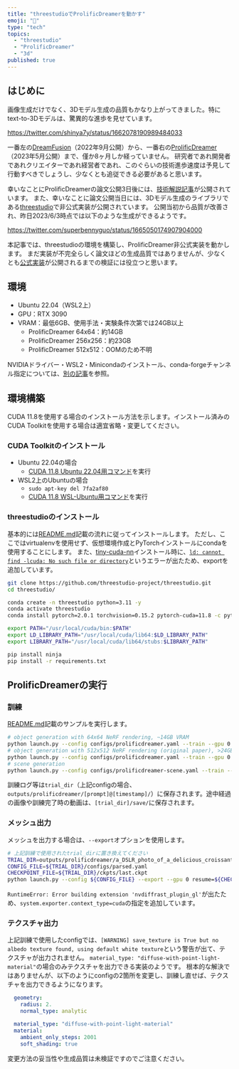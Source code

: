 ```yaml
---
title: "threestudioでProlificDreamerを動かす"
emoji: "🥐"
type: "tech"
topics:
  - "threestudio"
  - "ProlificDreamer"
  - "3d"
published: true
---
```


## はじめに

画像生成だけでなく、3Dモデル生成の品質もかなり上がってきました。特にtext-to-3Dモデルは、驚異的な進歩を見せています。

https://twitter.com/shinya7y/status/1662078190989484033

一番左の[DreamFusion](https://arxiv.org/abs/2209.14988)（2022年9月公開）から、一番右の[ProlificDreamer](https://arxiv.org/abs/2305.16213)（2023年5月公開）まで、僅か8ヶ月しか経っていません。
研究者であれ開発者であれクリエイターであれ経営者であれ、このぐらいの技術進歩速度は予見して行動すべきでしょうし、少なくとも追従できる必要があると思います。

幸いなことにProlificDreamerの論文公開3日後には、[技術解説記事](https://zenn.dev/kamata1729/articles/55fda1a884bdfe)が公開されています。
また、幸いなことに論文公開当日には、3Dモデル生成のライブラリである[threestudio](https://github.com/threestudio-project/threestudio)で非公式実装が公開されています。
公開当初から品質が改善され、昨日2023/6/3時点では以下のような生成ができるようです。

https://twitter.com/superbennyguo/status/1665050174907904000

本記事では、threestudioの環境を構築し、ProlificDreamer非公式実装を動かします。
まだ実装が不完全らしく論文ほどの生成品質ではありませんが、少なくとも[公式実装](https://github.com/thu-ml/prolificdreamer)が公開されるまでの検証には役立つと思います。

## 環境

- Ubuntu 22.04（WSL2上）
- GPU：RTX 3090
- VRAM：最低6GB、使用手法・実験条件次第では24GB以上
  - ProlificDreamer 64x64：約14GB
  - ProlificDreamer 256x256：約23GB
  - ProlificDreamer 512x512：OOMのため不明

NVIDIAドライバー・WSL2・Minicondaのインストール、conda-forgeチャンネル指定については、[別の記事](https://zenn.dev/shinya7y/articles/wsl2-conda-mmdet3)を参照。

## 環境構築

CUDA 11.8を使用する場合のインストール方法を示します。インストール済みのCUDA Toolkitを使用する場合は適宜省略・変更してください。

### CUDA Toolkitのインストール

- Ubuntu 22.04の場合
  - [CUDA 11.8 Ubuntu 22.04用コマンド](https://developer.nvidia.com/cuda-11-8-0-download-archive?target_os=Linux&target_arch=x86_64&Distribution=Ubuntu&target_version=22.04&target_type=deb_local)を実行
- WSL2上のUbuntuの場合
  - `sudo apt-key del 7fa2af80`
  - [CUDA 11.8 WSL-Ubuntu用コマンド](https://developer.nvidia.com/cuda-11-8-0-download-archive?target_os=Linux&target_arch=x86_64&Distribution=WSL-Ubuntu&target_version=2.0&target_type=deb_local)を実行

### threestudioのインストール

基本的には[README.md](https://github.com/threestudio-project/threestudio)記載の流れに従ってインストールします。
ただし、ここではvirtualenvを使用せず、仮想環境作成とPyTorchインストールにcondaを使用することにします。
また、[tiny-cuda-nn](https://github.com/NVlabs/tiny-cuda-nn)インストール時に、[`ld: cannot find -lcuda: No such file or directory`](https://github.com/NVlabs/tiny-cuda-nn/issues/183)というエラーが出たため、exportを追加しています。

```bash
git clone https://github.com/threestudio-project/threestudio.git
cd threestudio/

conda create -n threestudio python=3.11 -y
conda activate threestudio
conda install pytorch=2.0.1 torchvision=0.15.2 pytorch-cuda=11.8 -c pytorch -c nvidia

export PATH="/usr/local/cuda/bin:$PATH"
export LD_LIBRARY_PATH="/usr/local/cuda/lib64:$LD_LIBRARY_PATH"
export LIBRARY_PATH="/usr/local/cuda/lib64/stubs:$LIBRARY_PATH"

pip install ninja
pip install -r requirements.txt
```

## ProlificDreamerの実行

### 訓練

[README.md](https://github.com/threestudio-project/threestudio#prolificdreamer-)記載のサンプルを実行します。

```bash
# object generation with 64x64 NeRF rendering, ~14GB VRAM
python launch.py --config configs/prolificdreamer.yaml --train --gpu 0 system.prompt_processor.prompt="a DSLR photo of a delicious croissant" data.width=64 data.height=64
# object generation with 512x512 NeRF rendering (original paper), >24GB VRAM
python launch.py --config configs/prolificdreamer.yaml --train --gpu 0 system.prompt_processor.prompt="a DSLR photo of a delicious croissant" data.width=512 data.height=512
# scene generation
python launch.py --config configs/prolificdreamer-scene.yaml --train --gpu 0 system.prompt_processor.prompt="Inside of a smart home, realistic detailed photo, 4k" data.width=64 data.height=64
```

訓練ログ等は`trial_dir`（上記configの場合、`outputs/prolificdreamer/[prompt]@[timestamp]/`）に保存されます。途中経過の画像や訓練完了時の動画は、`[trial_dir]/save/`に保存されます。

### メッシュ出力

メッシュを出力する場合は、`--export`オプションを使用します。

```bash
# 上記訓練で使用されたtrial_dirに置き換えてください
TRIAL_DIR=outputs/prolificdreamer/a_DSLR_photo_of_a_delicious_croissant@20230604-192515
CONFIG_FILE=${TRIAL_DIR}/configs/parsed.yaml
CHECKPOINT_FILE=${TRIAL_DIR}/ckpts/last.ckpt
python launch.py --config ${CONFIG_FILE} --export --gpu 0 resume=${CHECKPOINT_FILE} system.exporter_type=mesh-exporter system.exporter.context_type=cuda
```

`RuntimeError: Error building extension 'nvdiffrast_plugin_gl'`が出たため、`system.exporter.context_type=cuda`の指定を追加しています。

### テクスチャ出力

上記訓練で使用したconfigでは、`[WARNING] save_texture is True but no albedo texture found, using default white texture`という警告が出て、テクスチャが出力されません。
`material_type: "diffuse-with-point-light-material"`の場合のみテクスチャを出力できる実装のようです。
根本的な解決ではありませんが、以下のようにconfigの2箇所を変更し、訓練し直せば、テクスチャを出力できるようになります。

```yaml:prolificdreamer-dpl.yaml
  geometry:
    radius: 2.
    normal_type: analytic

  material_type: "diffuse-with-point-light-material"
  material:
    ambient_only_steps: 2001
    soft_shading: true
```

変更方法の妥当性や生成品質は未検証ですのでご注意ください。
